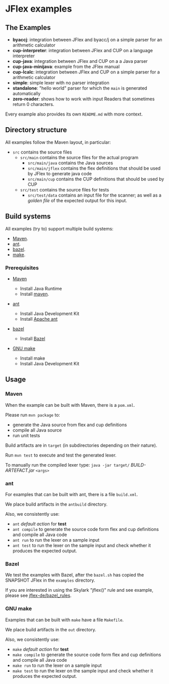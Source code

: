 <!--
  Copyright 2020, Gerwin Klein, Régis Décamps, Steve Rowe
  SPDX-License-Identifier: CC-BY-SA-4.0
-->

# JFlex examples

## The Examples

* **byaccj**:
  integration between JFlex and byacc/j on a simple parser for an arithmetic calculator
* **cup-interpreter**:
  integration between JFlex and CUP on a language interpreter
* **cup-java**:
  integration between JFlex and CUP on a a Java parser
* **cup-java-minijava**:
  example from the JFlex manual
* **cup-lcalc**:
  integration between JFlex and CUP on a simple parser for a arithmetic calculator
* **simple**:
  simple lexer with no parser integration
* **standalone**:
  "hello world" parser for which the `main` is generated automatically
* **zero-reader**:
  shows how to work with input Readers that sometimes return 0 characters.

Every example also provides its own `README.md` with more context.


## Directory structure

All examples follow the Maven layout, in particular:
- `src` contains the source files
  - `src/main` contains the source files for the actual program
    - `src/main/java` contains the Java sources
    - `src/main/jflex` contains the flex definitions that should be used by
      JFlex to generate java code
    - `src/main/cup` contains the CUP definitions that should be used by CUP
  - `src/test` contains the source files for tests
    - `src/test/data` contains an input file for the scanner; as well as a
      _golden file_ of the expected output for this input.


## Build systems

All examples (try to) support multiple build systems:
- [Maven](https://maven.apache.org/).
- [ant](https://ant.apache.org/).
- [bazel](https://bazel.build/).
- [make](https://www.gnu.org/software/make).

### Prerequisites

- [Maven](https://maven.apache.org/)

  - Install Java Runtime
  - Install [maven](https://maven.apache.org/).

- [ant](https://ant.apache.org/)

  - Install Java Development Kit
  - Install [Apache ant](https://ant.apache.org/bindownload.cgi)

- [bazel](https://bazel.build/)

  - Install [Bazel](https://docs.bazel.build/versions/master/install.html)

- [GNU make](https://www.gnu.org/software/make)

  - Install make
  - Install Java Development Kit


## Usage

### Maven

When the example can be built with Maven, there is a `pom.xml`.

Please run `mvn package` to:

- generate the Java source from flex and cup definitions
- compile all Java source
- run unit tests

Build artifacts are in `target` (in subdirectories depending on their nature).

Run `mvn test` to execute and test the generated lexer.

To manually run the compiled lexer type:
`java -jar target/` _BUILD-ARTEFACT.jar_ `<args>`


### ant

For examples that can be built with ant, there is a file `build.xml`.

We place build artifacts in the `antbuild` directory.

Also, we consistently use:
- `ant` _default action_ for **test**
- `ant compile` to generate the source code form flex and cup definitions
   and compile all Java code
- `ant run` to run the lexer on a sample input
- `ant test` to run the lexer on the sample input and check whether it
  produces the expected output.


### Bazel

We test the examples with Bazel, after the `bazel.sh` has copied the SNAPSHOT JFlex in the
`examples` directory.

If you are interested in using the Skylark "jflex()" rule and see example, please see
[jflex-de/bazel_rules](https://github.com/jflex-de/bazel_rules).


### GNU make

Examples that can be built with `make` have a file `Makefile`.

We place build artifacts in the `out` directory.

Also, we consistently use:
- `make` _default action_ for **test**
- `make compile` to generate the source code form flex and cup definitions
   and compile all Java code
- `make run` to run the lexer on a sample input
- `make test` to run the lexer on the sample input and check whether it
  produces the expected output.

